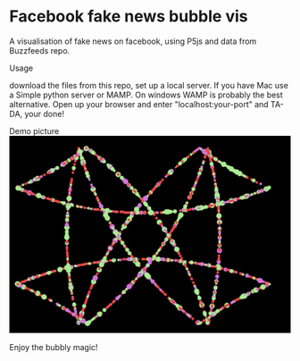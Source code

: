 # Facebook fake news bubble vis
 A visualisation of fake news on facebook, using P5js and data from Buzzfeeds repo.

Usage

download the files from this repo, set up a local server. If you have Mac use a Simple python server or MAMP. On windows WAMP is probably the best alternative. Open up your browser and enter "localhost:your-port" and TA-DA, your done! 
 
Demo picture
 <img src="https://github.com/harrysayers/Facebook-fake-news-bubble-vis/blob/master/demo.png">

Enjoy the bubbly magic!
